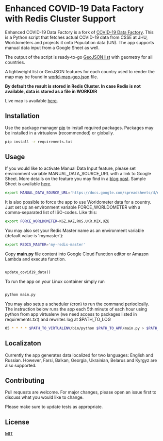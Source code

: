 # Enhanced COVID-19 Data Factory with Redis Cluster Support

Enhanced COVID-19 Data Factory is a fork of [COVID-19 Data Factory](https://github.com/joeface/COVID-19-Data-Fabric). This is a Python script that fetches actual COVID-19 data from CSSE at JHU, Worldometers and projects it onto Population data (UN). The app supports manual data input from a Google Sheet as well.

The output of the script is ready-to-go [GeoJSON list](https://medium.com/@joeface/building-a-covid-19-map-using-django-leafletjs-google-spreadsheets-and-s3-cloud-storage-75bb522771f9) with geometry for all countries.

A lightweight list or GeoJSON features for each country used to render the map may be found in [world-map-geo.json](world-map-geo.json) file.

**By default the result is stored in Redis Cluster. In case Redis is not available, data is stored as a file in WORKDIR**

Live map is available [here](https://www.currenttime.tv/a/covid-19-interactive-map/30484955.html).


## Installation

Use the package manager [pip](https://pip.pypa.io/en/stable/) to install required packages.
Packages may be installed in a virtualenv (recommended) or globally.

```bash
pip install -r requirements.txt
```

## Usage

If you would like to activate Manual Data Input feature, please set environment variable MANUAL_DATA_SOURCE_URL with a link to Google Sheet. More details on the feature you may find in a [blog post](https://medium.com/analytics-vidhya/how-to-keep-your-app-serverless-with-google-sheets-as-a-data-storage-e80dff70e9fc). Sample Sheet is available [here](https://docs.google.com/spreadsheets/d/10Xlr25Qtb-sRDJPqX66zqPPEP8yignUsPxxhT0O9Zb0/edit?usp=sharing).

```bash
export MANUAL_DATA_SOURCE_URL='https://docs.google.com/spreadsheets/d/e/SPREADSHEET_ID/pub?gid=0&single=true&output=csv'
```

It is also possible to force the app to use Worldometer data for a country. Just set up an environment variable FORCE_WORLDOMETER with a comma-separated list of ISO-codes. Like this: 

```bash
export FORCE_WORLDOMETER=KGZ,KAZ,RUS,UKR,MZX,UZB
```

You may also set your Redis Master name as an environment variable (default value is 'mymaster'):

```bash
export REDIS_MASTER='my-redis-master'
```

Copy **main.py** file content into Google Cloud Function editor or Amazon Lambda and execute function.

```python

update_covid19_data()

```

To run the app on your Linux container simply run
```python

python main.py

```


You may also setup a scheduler (cron) to run the command periodically. 
The instruction below runs the app each 5th minute of each hour using python from app virtualenv (we need access to packages listed in requirements.txt) and rewrites log at $PATH_TO_LOG
```bash
05 * * * * $PATH_TO_VIRTUALENV/bin/python $PATH_TO_APP/main.py > $PATH_TO_LOG 2>&1
```

## Localizaton
Currently the app generates data localized for two languages: English and Russian. 
However, Farsi, Balkan, Georgia, Ukrainian, Belarus and Kyrgyz are also supported.


## Contributing
Pull requests are welcome. For major changes, please open an issue first to discuss what you would like to change.

Please make sure to update tests as appropriate.

## License
[MIT](https://choosealicense.com/licenses/mit/)
